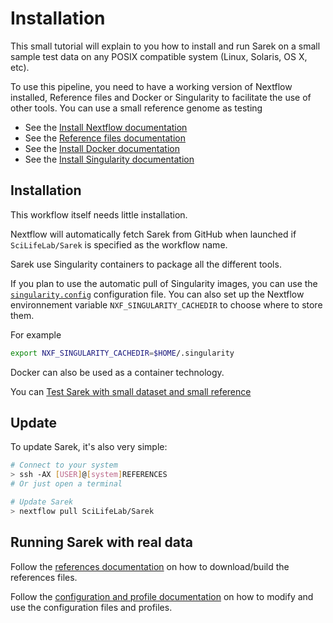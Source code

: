 # Installation

This small tutorial will explain to you how to install and run Sarek on a small sample test data on any POSIX compatible system (Linux, Solaris, OS X, etc).

To use this pipeline, you need to have a working version of Nextflow installed, Reference files and Docker or Singularity to facilitate the use of other tools. You can use a small reference genome as testing

- See the [Install Nextflow documentation](https://www.nextflow.io/docs/latest/getstarted.html#installation)
- See the [Reference files documentation](REFERENCES.md)
- See the [Install Docker documentation](https://docs.docker.com/engine/installation/linux/ubuntu/#install-docker)
- See the [Install Singularity documentation](http://singularity.lbl.gov/install-linux)

## Installation

This workflow itself needs little installation.

Nextflow will automatically fetch Sarek from GitHub when launched if `SciLifeLab/Sarek` is specified as the workflow name.

Sarek use Singularity containers to package all the different tools.

If you plan to use the automatic pull of Singularity images, you can use the [`singularity.config`](../configuration/singularity.config) configuration file. You can also set up the Nextflow environnement variable `NXF_SINGULARITY_CACHEDIR` to choose where to store them.

For example
```bash
export NXF_SINGULARITY_CACHEDIR=$HOME/.singularity
```

Docker can also be used as a container technology.

You can [Test Sarek with small dataset and small reference](https://github.com/SciLifeLab/Sarek/blob/master/docs/TESTS.md)

## Update		

To update Sarek, it's also very simple:


```bash
# Connect to your system
> ssh -AX [USER]@[system]REFERENCES
# Or just open a terminal

# Update Sarek
> nextflow pull SciLifeLab/Sarek
```

## Running Sarek with real data

Follow the [references documentation](REFERENCES.md) on how to download/build the references files.

Follow the [configuration and profile documentation](CONFIG.md) on how to modify and use the configuration files and profiles.
